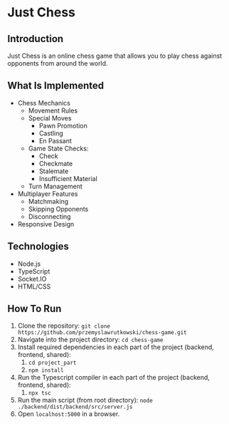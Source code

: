 # Just Chess

## Introduction

Just Chess is an online chess game that allows you to play chess against opponents from around the world.

## What Is Implemented

* Chess Mechanics
    * Movement Rules
    * Special Moves
        * Pawn Promotion
        * Castling
        * En Passant
    * Game State Checks:
        * Check
        * Checkmate
        * Stalemate
        * Insufficient Material
    * Turn Management
* Multiplayer Features
    * Matchmaking
    * Skipping Opponents
    * Disconnecting
* Responsive Design

## Technologies

* Node.js
* TypeScript
* Socket.IO
* HTML/CSS

## How To Run

1. Clone the repository: `git clone https://github.com/przemyslawrutkowski/chess-game.git`
2. Navigate into the project directory: `cd chess-game`
3. Install required dependencies in each part of the project (backend, frontend, shared):
    1. `cd project_part`
    2. `npm install`
4. Run the Typescript compiler in each part of the project (backend, frontend, shared):
    1. `npx tsc`
5. Run the main script (from root directory): `node ./backend/dist/backend/src/server.js`
6. Open `localhost:5000` in a browser.
